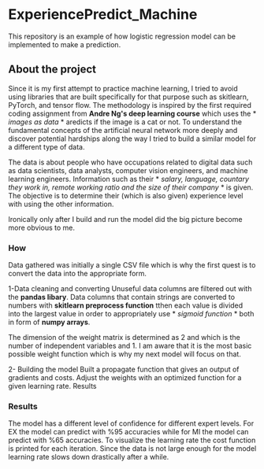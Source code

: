 # ExperiencePredict_Machine
This repository is an example of how logistic regression model can be implemented to make a prediction.

## About the project
Since it is my first attempt to practice machine learning, I tried to avoid using libraries that are built specifically for that purpose such as skitlearn, PyTorch, and tensor flow. The methodology is inspired by the first required coding assignment from **Andre Ng's deep learning course** which uses the * *images as data* * aredicts if the image is a cat or not. To understand the fundamental concepts of the artificial neural network more deeply and discover potential hardships along the way I tried to build a similar model for a different type of data.

The data is about people who have occupations related to digital data such as data scientists, data analysts, computer vision engineers, and machine learning engineers. Information such as their  * *salary, language, countary they work in, remote working ratio and the size of their company* * is given. The objective is to determine their (which is also given) experience level with using the other information.

Ironically only after I build and run the model did the big picture become more obvious to me.

### How
Data gathered was initially a single CSV file which is why the first quest is to convert the data into the appropriate form.

1-Data cleaning and converting Unuseful data columns are filtered out with the **pandas libary**.
Data columns that contain strings are converted to numbers with  **skitlearn preprocess function** tthen each value is divided into the largest value in order to appropriately use * *sigmoid function* * both in form of **numpy arrays**.

The dimension of the weight matrix is determined as 2 and which is the number of independent variables and 1. I am aware that it is the most basic possible weight function which is why my next model will focus on that.

2- Building the model Built a propagate function that gives an output of gradients and costs. Adjust the weights with an optimized function for a given learning rate.
Results

### Results 
The model has a different level of confidence for different expert levels. For EX the model can predict with %95 accuracies while for MI the model can predict with %65 accuracies. To visualize the learning rate the cost function is printed for each iteration. Since the data is not large enough for the model learning rate slows down drastically after a while.
